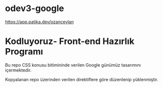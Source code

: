 # odev3-google

https://app.patika.dev/ozanceylan

# Kodluyoruz- Front-end Hazırlık Programı

Bu repo CSS konusu bitimininde verilen Google günümüz tasarımını içermektedir.

Kopyalanan repo üzerinden verilen direktiflere göre düzenlenip yüklenmiştir.
